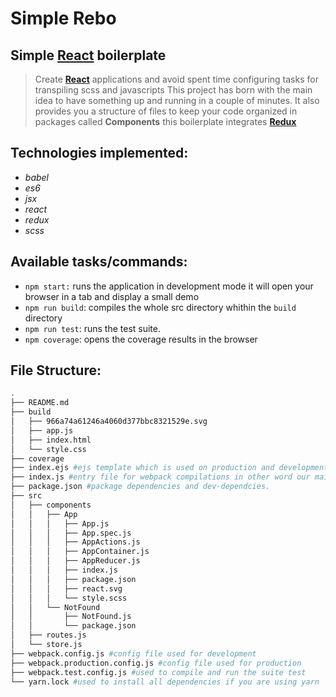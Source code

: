 # Simple Rebo

## Simple [**React**](https://facebook.github.io/react/) boilerplate

> Create [**React**](https://facebook.github.io/react/) applications and avoid spent time configuring tasks for transpiling scss and javascripts
This project has born with the main idea to have something up and running in a couple of minutes. It also provides you 
a structure of files to keep your code organized in packages called **Components** this boilerplate integrates [**Redux**](https://github.com/reactjs/redux)

## Technologies implemented:
  - *babel*
  - *es6*
  - *jsx*
  - *react*
  - *redux*
  - *scss*


## Available tasks/commands:
* `npm start:` runs the application in development mode it will open your browser in a tab and display a small demo
* `npm run build`: compiles the whole src directory whithin the `build` directory 
* `npm run test`: runs the test suite.
* `npm coverage`: opens the coverage results in the browser


## File Structure:
```sh
.
├── README.md
├── build
│   ├── 966a74a61246a4060d377bbc8321529e.svg
│   ├── app.js
│   ├── index.html
│   └── style.css
├── coverage
├── index.ejs #ejs template which is used on production and development env.
├── index.js #entry file for webpack compilations in other word our main file
├── package.json #package dependencies and dev-dependcies.
├── src 
│   ├── components
│   │   ├── App
│   │   │   ├── App.js
│   │   │   ├── App.spec.js
│   │   │   ├── AppActions.js
│   │   │   ├── AppContainer.js
│   │   │   ├── AppReducer.js
│   │   │   ├── index.js
│   │   │   ├── package.json
│   │   │   ├── react.svg
│   │   │   └── style.scss
│   │   └── NotFound
│   │       ├── NotFound.js
│   │       └── package.json
│   ├── routes.js
│   └── store.js
├── webpack.config.js #config file used for development
├── webpack.production.config.js #config file used for production
├── webpack.test.config.js #used to compile and run the suite test
└── yarn.lock #used to install all dependencies if you are using yarn
```
